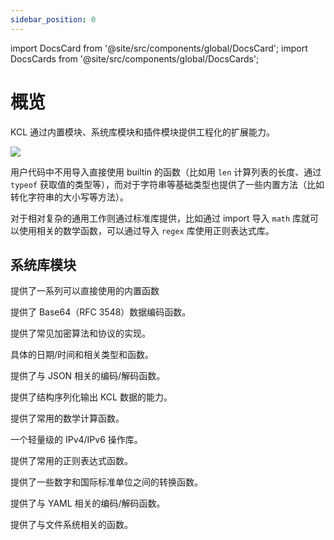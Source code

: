 ```yaml
---
sidebar_position: 0
---
```


import DocsCard from '@site/src/components/global/DocsCard';
import DocsCards from '@site/src/components/global/DocsCards';

# 概览

KCL 通过内置模块、系统库模块和插件模块提供工程化的扩展能力。

![](/img/docs/reference/lang/model/kcl-module.png)

用户代码中不用导入直接使用 builtin 的函数（比如用 `len` 计算列表的长度、通过 `typeof` 获取值的类型等），而对于字符串等基础类型也提供了一些内置方法（比如转化字符串的大小写等方法）。

对于相对复杂的通用工作则通过标准库提供，比如通过 import 导入 `math` 库就可以使用相关的数学函数，可以通过导入 `regex` 库使用正则表达式库。

## 系统库模块

<DocsCards>
  <DocsCard header="内置函数" href="builtin">
    <p>提供了一系列可以直接使用的内置函数</p>
  </DocsCard>
  <DocsCard header="base64" href="base64">
    <p>提供了 Base64（RFC 3548）数据编码函数。</p>
  </DocsCard>
  <DocsCard header="crypto" href="crypto">
    <p>提供了常见加密算法和协议的实现。</p>
  </DocsCard>
  <DocsCard header="datetime" href="datetime">
    <p>具体的日期/时间和相关类型和函数。</p>
  </DocsCard>
  <DocsCard header="json" href="json">
    <p>提供了与 JSON 相关的编码/解码函数。</p>
  </DocsCard>
  <DocsCard header="manifests" href="manifests">
    <p>提供了结构序列化输出 KCL 数据的能力。</p>
  </DocsCard>
  <DocsCard header="math" href="math">
    <p>提供了常用的数学计算函数。</p>
  </DocsCard>
  <DocsCard header="net" href="net">
    <p>一个轻量级的 IPv4/IPv6 操作库。</p>
  </DocsCard>
  <DocsCard header="regex" href="regex">
    <p>提供了常用的正则表达式函数。</p>
  </DocsCard>
  <DocsCard header="units" href="units">
    <p>提供了一些数字和国际标准单位之间的转换函数。</p>
  </DocsCard>
  <DocsCard header="yaml" href="yaml">
    <p>提供了与 YAML 相关的编码/解码函数。</p>
  </DocsCard>
  <DocsCard header="file" href="yaml">
    <p>提供了与文件系统相关的函数。</p>
  </DocsCard>
</DocsCards>
